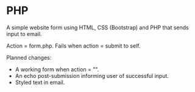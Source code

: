 # PHP

A simple website form using HTML, CSS (Bootstrap) and PHP that sends input to email.

Action = form.php. Fails when action = submit to self.

Planned changes:
* A working form when action = "".
* An echo post-submission informing user of successful input.
* Styled text in email.
